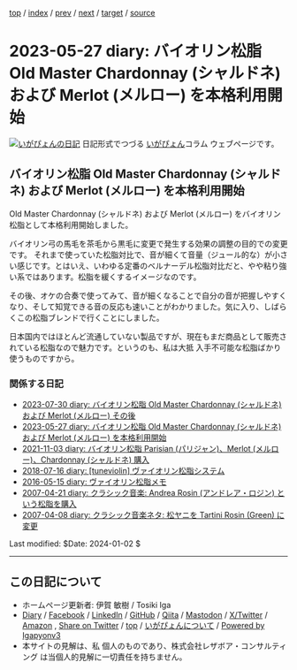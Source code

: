 [top](../index.html) 
 / [index](index.html) 
 / [prev](ig230423.html) 
 / [next](ig230712.html) 
 / [target](https://www.igapyon.jp/igapyon/diary/2023/ig230527.html) 
 / [source](https://github.com/igapyon/diary/blob/master/2023/ig230527.src.md) 

2023-05-27 diary: バイオリン松脂 Old Master Chardonnay (シャルドネ) および Merlot (メルロー) を本格利用開始
=====================================================================================================
[![いがぴょんの日記](https://www.igapyon.jp/igapyon/diary/images/iga202308_64.jpg "いがぴょん")](https://www.igapyon.jp/igapyon/diary/memo/memoigapyon.html) 日記形式でつづる [いがぴょん](https://www.igapyon.jp/igapyon/diary/memo/memoigapyon.html)コラム ウェブページです。

## バイオリン松脂 Old Master Chardonnay (シャルドネ) および Merlot (メルロー) を本格利用開始

Old Master Chardonnay (シャルドネ) および Merlot (メルロー) をバイオリン松脂として本格利用開始しました。

バイオリン弓の馬毛を茶毛から黒毛に変更で発生する効果の調整の目的での変更です。
それまで使っていた松脂対比で、音が細くて音量（ジュール的な）が小さい感じです。とはいえ、いわゆる定番のベルナーデル松脂対比だと、やや粘り強い系ではあります。松脂を緩くするイメージなのです。

その後、オケの合奏で使ってみて、音が細くなることで自分の音が把握しやすくなり、そして知覚できる音の反応も速いことがわかりました。気に入り、しばらくこの松脂ブレンドで行くことにしました。

日本国内ではほとんど流通していない製品ですが、現在もまだ商品として販売されている松脂なので魅力です。というのも、私は大抵 入手不可能な松脂ばかり使うものですから。

### 関係する日記

- [2023-07-30 diary: バイオリン松脂 Old Master Chardonnay (シャルドネ) および Merlot (メルロー) その後](https://www.igapyon.jp/igapyon/diary/2023/ig230730.html)
- [2023-05-27 diary: バイオリン松脂 Old Master Chardonnay (シャルドネ) および Merlot (メルロー) を本格利用開始](https://www.igapyon.jp/igapyon/diary/2023/ig230527.html)
- [2021-11-03 diary: バイオリン松脂 Parisian (パリジャン)、Merlot (メルロー)、Chardonnay (シャルドネ) 購入](https://www.igapyon.jp/igapyon/diary/2021/ig211103.html)
- [2018-07-16 diary: [tuneviolin] ヴァイオリン松脂システム](https://www.igapyon.jp/igapyon/diary/2018/ig180716.html)
- [2016-05-15 diary: ヴァイオリン松脂メモ](https://www.igapyon.jp/igapyon/diary/2016/ig160515.html)
- [2007-04-21 diary: クラシック音楽: Andrea Rosin (アンドレア・ロジン) という松脂を購入](https://www.igapyon.jp/igapyon/diary/2007/ig070421.html)
- [2007-04-08 diary: クラシック音楽ネタ: 松ヤニを Tartini Rosin (Green) に変更](https://www.igapyon.jp/igapyon/diary/2007/ig070408.html)

Last modified: $Date: 2024-01-02 $


----------------------------------------------------------------------------------------------------

## この日記について

* ホームページ更新者: 伊賀 敏樹 / Tosiki Iga
* [Diary](https://www.igapyon.jp/igapyon/diary/) / [Facebook](https://www.facebook.com/igapyon) / [LinkedIn](https://www.linkedin.com/in/toshikiiga) / [GitHub](https://github.com/igapyon) / [Qiita](https://qiita.com/igapyon) / [Mastodon](https://social.vivaldi.net/@igapyon) / [X/Twitter](https://twitter.com/ToshikiIga) / [Amazon](https://www.amazon.co.jp/%E4%BC%8A%E8%B3%80-%E6%95%8F%E6%A8%B9/e/B004LTQWCQ) ,
[Share on Twitter](https://twitter.com/intent/tweet?hashtags=igapyon%2Cdiary%2C%E3%81%84%E3%81%8C%E3%81%B4%E3%82%87%E3%82%93&text=%E3%83%90%E3%82%A4%E3%82%AA%E3%83%AA%E3%83%B3%E6%9D%BE%E8%84%82+Old+Master+Chardonnay+%28%E3%82%B7%E3%83%A3%E3%83%AB%E3%83%89%E3%83%8D%29+%E3%81%8A%E3%82%88%E3%81%B3+Merlot+%28%E3%83%A1%E3%83%AB%E3%83%AD%E3%83%BC%29+%E3%82%92%E6%9C%AC%E6%A0%BC%E5%88%A9%E7%94%A8%E9%96%8B%E5%A7%8B&url=https%3A%2F%2Fwww.igapyon.jp%2Figapyon%2Fdiary%2F2023%2Fig230527.html) / [top](../index.html) / [いがぴょんについて](https://www.igapyon.jp/igapyon/diary/memo/memoigapyon.html) / [Powered by Igapyonv3](https://github.com/igapyon/igapyonv3)
* 本サイトの見解は、私 個人のものであり、株式会社レザボア・コンサルティング は当個人的見解に一切責任を持ちません。 
